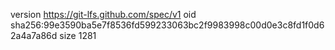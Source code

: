 version https://git-lfs.github.com/spec/v1
oid sha256:99e3590ba5e7f8536fd599233063bc2f9983998c00d0e3c8fd1f0d62a4a7a86d
size 1281
